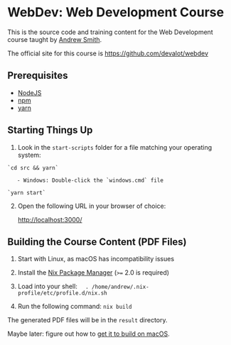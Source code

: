 WebDev: Web Development Course
==============================

This is the source code and training content for the Web
Development course taught by [Andrew Smith](https://github.com/andrewsouthpaw/).

The official site for this course is
<https://github.com/devalot/webdev>

Prerequisites
-------------

- [NodeJS](https://nodejs.org/)
- [npm](http://npmjs.com/)
- [yarn](https://classic.yarnpkg.com/)

Starting Things Up
------------------

  1. Look in the `start-scripts` folder for a file matching your
     operating system:

    `cd src && yarn`

       - Windows: Double-click the `windows.cmd` file

    `yarn start`

  2. Open the following URL in your browser of choice:

     <http://localhost:3000/>


Building the Course Content (PDF Files)
---------------------------------------

1. Start with Linux, as macOS has incompatibility issues

1. Install the [Nix Package Manager](https://nixos.org/nix/) (`>=`
   2.0 is required)

1. Load into your shell: `  . /home/andrew/.nix-profile/etc/profile.d/nix.sh`

1. Run the following command: `nix build`

The generated PDF files will be in the `result` directory.

[pjones]: http://www.devalot.com/about/pjones.html

Maybe later: figure out how to [get it to build on macOS](https://www.softinio.com/post/moving-from-homebrew-to-nix-package-manager/).
